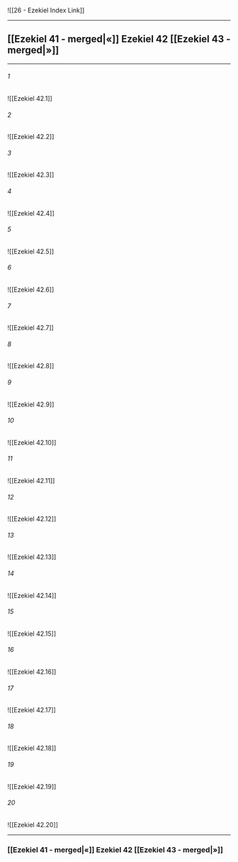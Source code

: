 ![[26 - Ezekiel Index Link]]

---
##  [[Ezekiel 41 - merged|«]] Ezekiel 42 [[Ezekiel 43 - merged|»]]

---

###### 1
![[Ezekiel 42.1]] 

###### 2
![[Ezekiel 42.2]] 

###### 3
![[Ezekiel 42.3]] 

###### 4
![[Ezekiel 42.4]]

###### 5 
![[Ezekiel 42.5]] 

###### 6
![[Ezekiel 42.6]] 

###### 7
![[Ezekiel 42.7]] 

###### 8
![[Ezekiel 42.8]] 

###### 9
![[Ezekiel 42.9]] 

###### 10
![[Ezekiel 42.10]] 

###### 11
![[Ezekiel 42.11]] 

###### 12
![[Ezekiel 42.12]]

###### 13
![[Ezekiel 42.13]] 

###### 14
![[Ezekiel 42.14]] 

###### 15
![[Ezekiel 42.15]]

###### 16
![[Ezekiel 42.16]] 

###### 17
![[Ezekiel 42.17]]

###### 18
![[Ezekiel 42.18]] 

###### 19
![[Ezekiel 42.19]] 

###### 20
![[Ezekiel 42.20]]


---
###  [[Ezekiel 41 - merged|«]] Ezekiel 42 [[Ezekiel 43 - merged|»]]